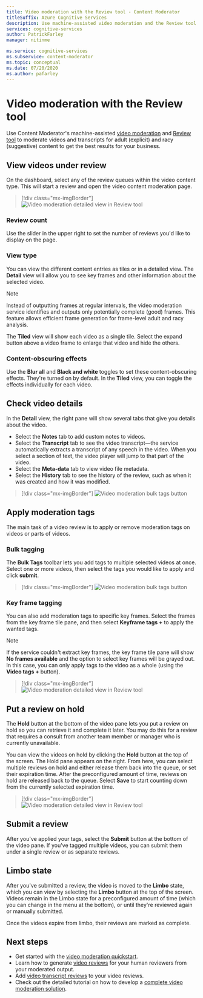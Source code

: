```yaml
---
title: Video moderation with the Review tool - Content Moderator
titleSuffix: Azure Cognitive Services
description: Use machine-assisted video moderation and the Review tool to moderate inappropriate content
services: cognitive-services
author: PatrickFarley
manager: nitinme

ms.service: cognitive-services
ms.subservice: content-moderator
ms.topic: conceptual
ms.date: 07/20/2020
ms.author: pafarley
---
```


# Video moderation with the Review tool

Use Content Moderator's machine-assisted [video moderation](video-moderation-api.md) and [Review tool](Review-Tool-User-Guide/human-in-the-loop.md) to moderate videos and transcripts for adult (explicit) and racy (suggestive) content to get the best results for your business.

## View videos under review

On the dashboard, select any of the review queues within the video content type. This will start a review and open the video content moderation page.

> [!div class="mx-imgBorder"]
> ![Video moderation detailed view in Review tool](./Review-Tool-User-Guide/images/video-moderation-detailed.png)

### Review count

Use the slider in the upper right to set the number of reviews you'd like to display on the page.

### View type

You can view the different content entries as tiles or in a detailed view. The **Detail** view will allow you to see key frames and other information about the selected video. 

> [!NOTE]
> Instead of outputting frames at regular intervals, the video moderation service identifies and outputs only potentially complete (good) frames. This feature allows efficient frame generation for frame-level adult and racy analysis.

The **Tiled** view will show each video as a single tile. Select the expand button above a video frame to enlarge that video and hide the others.

### Content-obscuring effects

Use the **Blur all** and **Black and white** toggles to set these content-obscuring effects. They're turned on by default. In the **Tiled** view, you can toggle the effects individually for each video.

## Check video details

In the **Detail** view, the right pane will show several tabs that give you details about the video.

* Select the **Notes** tab to add custom notes to videos.
* Select the **Transcript** tab to see the video transcript&mdash;the service automatically extracts a transcript of any speech in the video. When you select a section of text, the video player will jump to that part of the video.
* Select the **Meta-data** tab to view video file metadata.
* Select the **History** tab to see the history of the review, such as when it was created and how it was modified.

> [!div class="mx-imgBorder"]
> ![Video moderation bulk tags button](./Review-Tool-User-Guide/images/video-moderation-video-details.png)

## Apply moderation tags

The main task of a video review is to apply or remove moderation tags on videos or parts of videos.

### Bulk tagging

The **Bulk Tags** toolbar lets you add tags to multiple selected videos at once. Select one or more videos, then select the tags you would like to apply and click **submit**. 

> [!div class="mx-imgBorder"]
> ![Video moderation bulk tags button](./Review-Tool-User-Guide/images/video-moderation-bulk-tags.png)


### Key frame tagging

You can also add moderation tags to specific key frames. Select the frames from the key frame tile pane, and then select **Keyframe tags +** to apply the wanted tags.

> [!NOTE]
> If the service couldn't extract key frames, the key frame tile pane will show **No frames available** and the option to select key frames will be grayed out. In this case, you can only apply tags to the video as a whole (using the **Video tags +** button).

> [!div class="mx-imgBorder"]
> ![Video moderation detailed view in Review tool](./Review-Tool-User-Guide/images/video-moderation-tagging-options.png)

## Put a review on hold

The **Hold** button at the bottom of the video pane lets you put a review on hold so you can retrieve it and complete it later. You may do this for a review that requires a consult from another team member or manager who is currently unavailable. 

You can view the videos on hold by clicking the **Hold** button at the top of the screen. The Hold pane appears on the right. From here, you can select multiple reviews on hold and either release them back into the queue, or set their expiration time. After the preconfigured amount of time, reviews on hold are released back to the queue. Select **Save** to start counting down from the currently selected expiration time.

> [!div class="mx-imgBorder"]
> ![Video moderation detailed view in Review tool](./Review-Tool-User-Guide/images/video-moderation-hold.png)

## Submit a review

After you've applied your tags, select the **Submit** button at the bottom of the video pane. If you've tagged multiple videos, you can submit them under a single review or as separate reviews.

## Limbo state

After you've submitted a review, the video is moved to the **Limbo** state, which you can view by selecting the **Limbo** button at the top of the screen. Videos remain in the Limbo state for a preconfigured amount of time (which you can change in the menu at the bottom), or until they're reviewed again or manually submitted.

Once the videos expire from limbo, their reviews are marked as complete.

## Next steps

- Get started with the [video moderation quickstart](video-moderation-api.md).
- Learn how to generate [video reviews](video-reviews-quickstart-dotnet.md) for your human reviewers from your moderated output.
- Add [video transcript reviews](video-transcript-reviews-quickstart-dotnet.md) to your video reviews.
- Check out the detailed tutorial on how to develop a [complete video moderation solution](video-transcript-moderation-review-tutorial-dotnet.md).